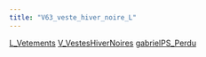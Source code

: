 ```yaml
---
title: "V63_veste_hiver_noire_L"
---
```


[L_Vetements](notes/equipements/L_Vetements.md) [V_VestesHiverNoires](notes/equipements/vetements/V_VestesHiverNoires.md) [gabrielP](notes/utilisateurs/beneficiaires/gabrielP.md)[S_Perdu](notes/statut/S_Perdu.md)